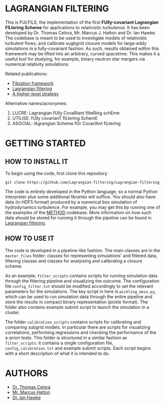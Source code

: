 # LAGRANGIAN FILTERING 

This is FULFILS, the implementation of the first __FUlly-covariant Lagrangian FILtering Scheme__ for applications to relativistic turbulence. 
It has been developed by Dr. Thomas Celora, Mr. Marcus J. Hatton and Dr. Ian Hawke. The codebase is meant to be used to investigate models of relativistic turbulent flows, and calibrate sugbgrid closure models for large-eddy simulations in a fully-covariant fashion. As such, results obtained within this framework may be lifted into an arbitrary, curved spacetime. This makes it a useful tool for studying, for example, binary neutron star mergers via numerical relativity simulations.  

Related publications: 
* [Fibration framework](https://journals.aps.org/prd/abstract/10.1103/PhysRevD.104.084090) 
* [Lagrangian filtering]()
* [A higher-level strategy]()

Alternative names/acronymes:
1. LUCRE: Lagrangian fUlly CovaRiant filteRing schEme 
2. UTILISE: fUlly covarianT fILterIng SchemE 
3. ASOCIAL:	lAgrangian Scheme fOr CovarIAnt fiLtering

# GETTING STARTED 
## HOW TO INSTALL IT
To begin using the code, first clone this repository
```
git clone https://github.com/Lagrangian-filtering/Lagrangian-filtering
```
The code is entirely developed in the Python language, so a normal Python interpreter plus some additional libraries will suffice. 
You should also have data (in HDF5 format) produced by a numerical box simulation of hydrodynamics turbulence. For example, you may get this by running one of the examples of the [METHOD](https://github.com/AlexJamesWright/METHOD/tree/master) codebase. More information on how such data should be stored for running it through the pipeline can be found in [Lagrangian filtering]().

## HOW TO USE IT
The code is developed in a pipeline-like fashion. The main classes are in the `master_files` folder: classes for representing simulations' and filtered data, filtering classes and classes for analyising and calibrating a closure scheme. 

As an example, `filter_scripts` contains scripts for running simulation data through the filtering pipeline and visualizing the outcome. 
The configuration file `config_filter.txt` should be modified accordingly to set the relevant parameters for the simulations. 
The key script in here is `pickling_meso.py`, which can be used to run simulation data through the entire pipeline and store the results in compact binary representation (pickle format). The folder also contains example submit script to launch the simulation in a cluster. 

The folder `calibration_scripts` contains scripts for calibrating and comparing subgrid models. In particular there are scripts for visualizing correlations, performing regressions and checking the performance of the a-priori tests. This folder is structured in a similar fashion as `filter_scripts`: it contains a single configuration file, `config_calibration.txt` and example submit scripts. 
Each script begins with a short description of what it is intended to do. 

# AUTHORS
* [Dr. Thomas Celora](https://www.researchgate.net/profile/Thomas-Celora)
* [Mr. Marcus Hatton](https://www.southampton.ac.uk/people/5y8l7z/mr-marcus-hatton)
* [Dr. Ian Hawke](https://www.southampton.ac.uk/people/5x29mr/doctor-ian-hawke)